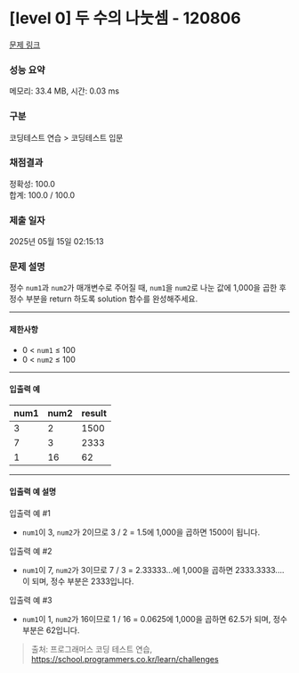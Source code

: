 # [level 0] 두 수의 나눗셈 - 120806 

[문제 링크](https://school.programmers.co.kr/learn/courses/30/lessons/120806) 

### 성능 요약

메모리: 33.4 MB, 시간: 0.03 ms

### 구분

코딩테스트 연습 > 코딩테스트 입문

### 채점결과

정확성: 100.0<br/>합계: 100.0 / 100.0

### 제출 일자

2025년 05월 15일 02:15:13

### 문제 설명

<p style="user-select: auto !important;">정수 <code style="user-select: auto !important;">num1</code>과 <code style="user-select: auto !important;">num2</code>가 매개변수로 주어질 때, <code style="user-select: auto !important;">num1</code>을 <code style="user-select: auto !important;">num2</code>로 나눈 값에 1,000을 곱한 후 정수 부분을 return 하도록 solution 함수를 완성해주세요.</p>

<hr style="user-select: auto !important;">

<h4 style="user-select: auto !important;">제한사항</h4>

<ul style="user-select: auto !important;">
<li style="user-select: auto !important;">0 &lt; <code style="user-select: auto !important;">num1</code> ≤ 100</li>
<li style="user-select: auto !important;">0 &lt; <code style="user-select: auto !important;">num2</code> ≤ 100</li>
</ul>

<hr style="user-select: auto !important;">

<h4 style="user-select: auto !important;">입출력 예</h4>
<table class="table" style="user-select: auto !important;">
        <thead style="user-select: auto !important;"><tr style="user-select: auto !important;">
<th style="user-select: auto !important;">num1</th>
<th style="user-select: auto !important;">num2</th>
<th style="user-select: auto !important;">result</th>
</tr>
</thead>
        <tbody style="user-select: auto !important;"><tr style="user-select: auto !important;">
<td style="user-select: auto !important;">3</td>
<td style="user-select: auto !important;">2</td>
<td style="user-select: auto !important;">1500</td>
</tr>
<tr style="user-select: auto !important;">
<td style="user-select: auto !important;">7</td>
<td style="user-select: auto !important;">3</td>
<td style="user-select: auto !important;">2333</td>
</tr>
<tr style="user-select: auto !important;">
<td style="user-select: auto !important;">1</td>
<td style="user-select: auto !important;">16</td>
<td style="user-select: auto !important;">62</td>
</tr>
</tbody>
      </table>
<hr style="user-select: auto !important;">

<h4 style="user-select: auto !important;">입출력 예 설명</h4>

<p style="user-select: auto !important;">입출력 예 #1</p>

<ul style="user-select: auto !important;">
<li style="user-select: auto !important;"><code style="user-select: auto !important;">num1</code>이 3, <code style="user-select: auto !important;">num2</code>가 2이므로 3 / 2 = 1.5에 1,000을 곱하면 1500이 됩니다.</li>
</ul>

<p style="user-select: auto !important;">입출력 예 #2</p>

<ul style="user-select: auto !important;">
<li style="user-select: auto !important;"><code style="user-select: auto !important;">num1</code>이 7, <code style="user-select: auto !important;">num2</code>가 3이므로 7 / 3 = 2.33333...에 1,000을 곱하면 2333.3333.... 이 되며, 정수 부분은 2333입니다.</li>
</ul>

<p style="user-select: auto !important;">입출력 예 #3</p>

<ul style="user-select: auto !important;">
<li style="user-select: auto !important;"><code style="user-select: auto !important;">num1</code>이 1, <code style="user-select: auto !important;">num2</code>가 16이므로 1 / 16 = 0.0625에 1,000을 곱하면 62.5가 되며, 정수 부분은 62입니다.</li>
</ul>


> 출처: 프로그래머스 코딩 테스트 연습, https://school.programmers.co.kr/learn/challenges